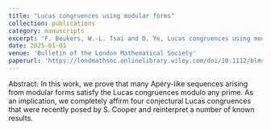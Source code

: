 ```yaml
---
title: "Lucas congruences using modular forms"
collection: publications
category: manuscripts
excerpt: 'F. Beukers, W.-L. Tsai and D. Ye, Lucas congruences using modular forms, Bulletin of the London Mathematical Society, 57 (2025), 69-78'
date: 2025-01-01
venue: 'Bulletin of the London Mathematical Society'
paperurl: 'https://londmathsoc.onlinelibrary.wiley.com/doi/10.1112/blms.13182'
---
```


Abstract: In this work, we prove that many Apéry-like sequences arising from modular forms satisfy the Lucas congruences modulo any prime. As an implication, we completely affirm four conjectural Lucas congruences that were recently posed by S. Cooper and reinterpret a number of known results.
